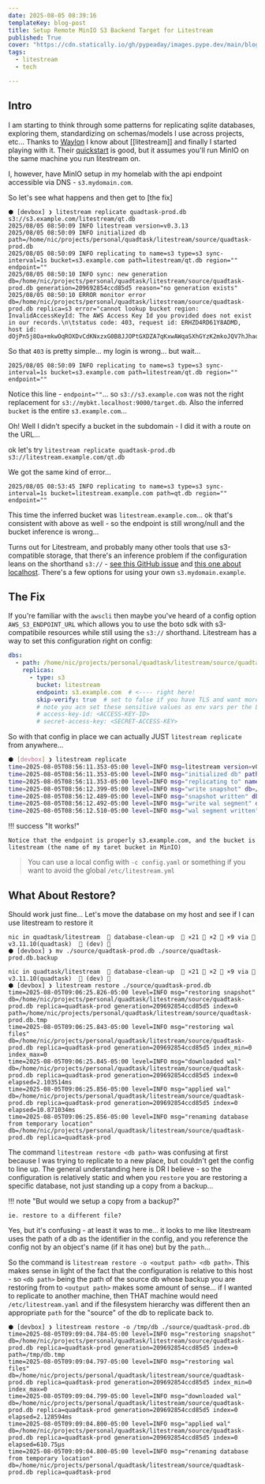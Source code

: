 ```yaml
---
date: 2025-08-05 08:39:16
templateKey: blog-post
title: Setup Remote MinIO S3 Backend Target for Litestream 
published: True
cover: "https://cdn.statically.io/gh/pypeaday/images.pype.dev/main/blog-media/20250805141839_ec0fa2fc.png"
tags:
  - litestream
  - tech

---
```


## Intro

I am starting to think through some patterns for replicating sqlite databases, exploring them, standardizing on schemas/models I use across projects, etc... Thanks to [Waylon](https://waylonwalker.com) I know about [[litestream]] and finally I started playing with it. Their [quickstart](https://litestream.io/getting-started/) is good, but it assumes you'll run MinIO on the same machine you run litestream on.

I, however, have MinIO setup in my homelab with the api endpoint accessible via DNS - `s3.mydomain.com`.

So let's see what happens and then get to [the fix]


```
⬢ [devbox] ❯ litestream replicate quadtask-prod.db s3://s3.example.com/litestream/qt.db    
2025/08/05 08:50:09 INFO litestream version=v0.3.13
2025/08/05 08:50:09 INFO initialized db path=/home/nic/projects/personal/quadtask/litestream/source/quadtask-prod.db
2025/08/05 08:50:09 INFO replicating to name=s3 type=s3 sync-interval=1s bucket=s3.example.com path=litestream/qt.db region="" endpoint=""
2025/08/05 08:50:10 INFO sync: new generation db=/home/nic/projects/personal/quadtask/litestream/source/quadtask-prod.db generation=209692854ccd85d5 reason="no generation exists"
2025/08/05 08:50:10 ERROR monitor error db=/home/nic/projects/personal/quadtask/litestream/source/quadtask-prod.db replica=s3 error="cannot lookup bucket region: InvalidAccessKeyId: The AWS Access Key Id you provided does not exist in our records.\n\tstatus code: 403, request id: ERHZD4RD61Y8ADMD, host id: dOjPn5j8Oa+mkwOqROXDvCdKNxzxG0B8JJOPtGXDZA7qKxwAWqaSXhGYzK2mkoJQV7hJhaoJcag="

```

So that `403` is pretty simple... my login is wrong... but wait...

`2025/08/05 08:50:09 INFO replicating to name=s3 type=s3 sync-interval=1s bucket=s3.example.com path=litestream/qt.db region="" endpoint=""`

Notice this line - `endpoint=""`... so `s3://s3.example.com` was not the right replacement for `s3://mybkt.localhost:9000/target.db`. Also the inferred `bucket` is the entire `s3.example.com`... 

Oh! Well I didn't specify a bucket in the subdomain - I did it with a route on the URL... 

ok let's try `litestream replicate quadtask-prod.db s3://litestream.example.com/qt.db`

We got the same kind of error...

`2025/08/05 08:53:45 INFO replicating to name=s3 type=s3 sync-interval=1s bucket=litestream.example.com path=qt.db region="" endpoint=""`

This time the inferred bucket was `litestream.example.com`... ok that's consistent with above as well - so the endpoint is still wrong/null and the bucket inference is wrong...

Turns out for Litestream, and probably many other tools that use s3-compatible storage, that there's an inference problem if the configuration leans on the shorthand `s3://` - [see this GitHub issue](https://github.com/benbjohnson/litestream/issues/398) and [this one about localhost](https://github.com/benbjohnson/litestream/issues/219). There's a few options for using your own `s3.mydomain.example`.

## The Fix

If you're familiar with the `awscli` then maybe you've heard of a config option `AWS_S3_ENDPOINT_URL` which allows you to use the boto sdk with s3-compatibile resources while still using the `s3://` shorthand. Litestream has a way to set this configuration right on config:

```yaml
dbs:
  - path: /home/nic/projects/personal/quadtask/litestream/source/quadtask-prod.db
    replicas:
      - type: s3
        bucket: litestream
        endpoint: s3.example.com  # <---- right here!
        skip-verify: true  # set to false if you have TLS and want more security
        # note you acn set these sensitive values as env vars per the Litestream Quickstart
        # access-key-id: <ACCESS-KEY-ID>
        # secret-access-key: <SECRET-ACCESS-KEY>
```

So with that config in place we can actually JUST `litestream replicate` from anywhere...

```bash
⬢ [devbox] ❯ litestream replicate                                                      
time=2025-08-05T08:56:11.353-05:00 level=INFO msg=litestream version=v0.3.13
time=2025-08-05T08:56:11.353-05:00 level=INFO msg="initialized db" path=/home/nic/projects/personal/quadtask/litestream/source/quadtask-prod.db
time=2025-08-05T08:56:11.353-05:00 level=INFO msg="replicating to" name=s3 type=s3 sync-interval=1s bucket=litestream path="" region="" endpoint=s3.example.com
time=2025-08-05T08:56:12.399-05:00 level=INFO msg="write snapshot" db=/home/nic/projects/personal/quadtask/litestream/source/quadtask-prod.db replica=s3 position=209692854ccd85d5/00000000:4152
time=2025-08-05T08:56:12.489-05:00 level=INFO msg="snapshot written" db=/home/nic/projects/personal/quadtask/litestream/source/quadtask-prod.db replica=s3 position=209692854ccd85d5/00000000:4152 elapsed=89.994626ms sz=909437
time=2025-08-05T08:56:12.492-05:00 level=INFO msg="write wal segment" db=/home/nic/projects/personal/quadtask/litestream/source/quadtask-prod.db replica=s3 position=209692854ccd85d5/00000000:0
time=2025-08-05T08:56:12.510-05:00 level=INFO msg="wal segment written" db=/home/nic/projects/personal/quadtask/litestream/source/quadtask-prod.db replica=s3 position=209692854ccd85d5/00000000:0 elapsed=17.572784ms sz=4152
```

!!! success "It works!"
    
    Notice that the endpoint is properly s3.example.com, and the bucket is litestream (the name of my taret bucket in MinIO)

> You can use a local config with `-c config.yaml` or something if you want to avoid the global `/etc/litestream.yml`

## What About Restore?

Should work just fine... Let's move the database on my host and see if I can use litestream to restore it

```
nic in quadtask/litestream   database-clean-up   ×21  ×2  ×9 via   v3.11.10(quadtask)   (dev) 󰒄 
⬢ [devbox] ❯ mv ./source/quadtask-prod.db ./source/quadtask-prod.db.backup                 

nic in quadtask/litestream   database-clean-up   ×21  ×2  ×9 via   v3.11.10(quadtask)   (dev) 󰒄 
⬢ [devbox] ❯ litestream restore ./source/quadtask-prod.db              
time=2025-08-05T09:06:25.826-05:00 level=INFO msg="restoring snapshot" db=/home/nic/projects/personal/quadtask/litestream/source/quadtask-prod.db replica=quadtask-prod generation=209692854ccd85d5 index=0 path=/home/nic/projects/personal/quadtask/litestream/source/quadtask-prod.db.tmp
time=2025-08-05T09:06:25.843-05:00 level=INFO msg="restoring wal files" db=/home/nic/projects/personal/quadtask/litestream/source/quadtask-prod.db replica=quadtask-prod generation=209692854ccd85d5 index_min=0 index_max=0
time=2025-08-05T09:06:25.845-05:00 level=INFO msg="downloaded wal" db=/home/nic/projects/personal/quadtask/litestream/source/quadtask-prod.db replica=quadtask-prod generation=209692854ccd85d5 index=0 elapsed=2.103514ms
time=2025-08-05T09:06:25.856-05:00 level=INFO msg="applied wal" db=/home/nic/projects/personal/quadtask/litestream/source/quadtask-prod.db replica=quadtask-prod generation=209692854ccd85d5 index=0 elapsed=10.871034ms
time=2025-08-05T09:06:25.856-05:00 level=INFO msg="renaming database from temporary location" db=/home/nic/projects/personal/quadtask/litestream/source/quadtask-prod.db replica=quadtask-prod

```

The command `litestream restore <db path>` was confusing at first because I was trying to replicate to a new place, but couldn't get the config to line up. The general understanding here is DR I believe - so the configuration is relatively static and when you `restore` you are restoring a specific database, not just standing up a copy from a backup... 

!!! note "But would we setup a copy from a backup?"

    ie. restore to a different file?

Yes, but it's confusing - at least it was to me... it looks to me like litestream uses the path of a db as the identifier in the config, and you reference the config not by an object's name (if it has one) but by the `path`...

So the command is `litestream restore -o <output path> <db path>`. This makes sense in light of the fact that the configuration is relative to this host - so `<db path>` being the path of the source db whose backup you are restoring from to `<output path>` makes some amount of sense... if I wanted to replicate to another machine, then THAT machine would need `/etc/litestream.yaml` and if the filesystem hierarchy was different then an appropriate `path` for the "source" of the db to replicate back to.

```
⬢ [devbox] ❯ litestream restore -o /tmp/db ./source/quadtask-prod.db          
time=2025-08-05T09:09:04.784-05:00 level=INFO msg="restoring snapshot" db=/home/nic/projects/personal/quadtask/litestream/source/quadtask-prod.db replica=quadtask-prod generation=209692854ccd85d5 index=0 path=/tmp/db.tmp
time=2025-08-05T09:09:04.797-05:00 level=INFO msg="restoring wal files" db=/home/nic/projects/personal/quadtask/litestream/source/quadtask-prod.db replica=quadtask-prod generation=209692854ccd85d5 index_min=0 index_max=0
time=2025-08-05T09:09:04.799-05:00 level=INFO msg="downloaded wal" db=/home/nic/projects/personal/quadtask/litestream/source/quadtask-prod.db replica=quadtask-prod generation=209692854ccd85d5 index=0 elapsed=2.128594ms
time=2025-08-05T09:09:04.800-05:00 level=INFO msg="applied wal" db=/home/nic/projects/personal/quadtask/litestream/source/quadtask-prod.db replica=quadtask-prod generation=209692854ccd85d5 index=0 elapsed=610.75µs
time=2025-08-05T09:09:04.800-05:00 level=INFO msg="renaming database from temporary location" db=/home/nic/projects/personal/quadtask/litestream/source/quadtask-prod.db replica=quadtask-prod

```


